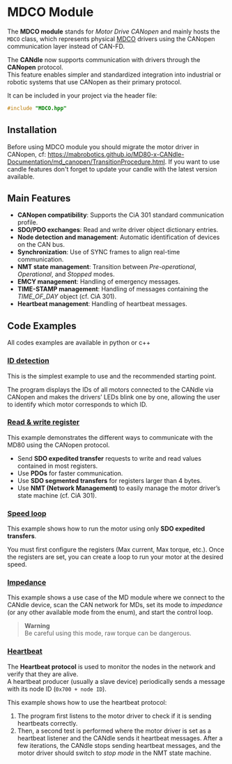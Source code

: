 # MDCO Module

The **MDCO module** stands for *Motor Drive CANopen* and mainly hosts the `MDCO` class, which represents physical [MDCO](mdco) drivers using the CANopen communication layer instead of CAN-FD.

The **CANdle** now supports communication with drivers through the **CANopen** protocol.  
This feature enables simpler and standardized integration into industrial or robotic systems that use CANopen as their primary protocol.

It can be included in your project via the header file:

```cpp
#include "MDCO.hpp"
```
## Installation

Before using MDCO module you should migrate the motor driver in CANopen, cf: https://mabrobotics.github.io/MD80-x-CANdle-Documentation/md_canopen/TransitionProcedure.html. If you want to use candle features don't forget to update your candle with the latest version available. 

## Main Features

- **CANopen compatibility**: Supports the CiA 301 standard communication profile.  
- **SDO/PDO exchanges**: Read and write driver object dictionary entries.  
- **Node detection and management**: Automatic identification of devices on the CAN bus.  
- **Synchronization**: Use of SYNC frames to align real-time communication.  
- **NMT state management**: Transition between *Pre-operational*, *Operational*, and *Stopped* modes.  
- **EMCY management**: Handling of emergency messages.  
- **TIME-STAMP management**: Handling of messages containing the *TIME_OF_DAY* object (cf. CiA 301).  
- **Heartbeat management**: Handling of heartbeat messages.  

## Code Examples

All codes examples are available in python or c++

### [ID detection](https://github.com/mabrobotics/CANdle-SDK/blob/main/examples/cpp/mdco_example_id_motor_detection.cpp)

This is the simplest example to use and the recommended starting point.  

The program displays the IDs of all motors connected to the CANdle via CANopen and makes the drivers’ LEDs blink one by one, allowing the user to identify which motor corresponds to which ID.  

### [Read & write register](https://github.com/mabrobotics/CANdle-SDK/blob/main/examples/cpp/mdco_example_read_write_register.cpp)

This example demonstrates the different ways to communicate with the MD80 using the CANopen protocol.  

- Send **SDO expedited transfer** requests to write and read values contained in most registers.  
- Use **PDOs** for faster communication.  
- Use **SDO segmented transfers** for registers larger than 4 bytes.
- Use **NMT (Network Management)** to easily manage the motor driver’s state machine (cf. CiA 301).  

### [Speed loop](https://github.com/mabrobotics/CANdle-SDK/blob/main/examples/cpp/mdco_example_speed_loop.cpp)

This example shows how to run the motor using only **SDO expedited transfers**.  

You must first configure the registers (Max current, Max torque, etc.). Once the registers are set, you can create a loop to run your motor at the desired speed.  

### [Impedance](https://github.com/mabrobotics/CANdle-SDK/blob/main/examples/cpp/mdco_example_impedance.cpp)

This example shows a use case of the MD module where we connect to the CANdle device, scan the CAN network for MDs, set its mode to *impedance* (or any other available mode from the enum), and start the control loop.

> **Warning**  
> Be careful using this mode, raw torque can be dangerous. 

### [Heartbeat](https://github.com/mabrobotics/CANdle-SDK/blob/main/examples/cpp/mdco_example_heartbeat.cpp)

The **Heartbeat protocol** is used to monitor the nodes in the network and verify that they are alive.  
A heartbeat producer (usually a slave device) periodically sends a message with its node ID (`0x700 + node ID`).  

This example shows how to use the heartbeat protocol:  

1. The program first listens to the motor driver to check if it is sending heartbeats correctly.  
2. Then, a second test is performed where the motor driver is set as a heartbeat listener and the CANdle sends it heartbeat messages. After a few iterations, the CANdle stops sending heartbeat messages, and the motor driver should switch to *stop mode* in the NMT state machine.  